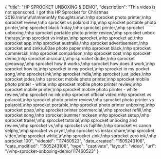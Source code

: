 {
    "title": "HP SPROCKET UNBOXING & DEMO",
    "description": "This video is not sponsored. I got this HP Sprocket for Christmas 2016.\n\n\n\n\n\n\n\n\nMy thoughts:\n\n.\nhp sprocket photo printer,\nhp sprocket review,\nhp sprocket vs polaroid zip,\nhp sprocket portable photo printer,\nhp sprocket black friday,\nhp sprocket printer,\nhp sprocket unboxing,\nhp sprocket portable photo printer review,\nhp sprocket unbox therapy,\nhp sprocket vs instax,\nhp sprocket,\nhp sprocket ad,\nhp sprocket app,\nhp sprocket australia,\nhp sprocket advertisement,\nhp sprocket and zink\u00ae photo paper,\nhp sprocket black,\nhp sprocket commercial,\nhp sprocket comparison,\nhp sprocket cost,\nhp sprocket demo,\nhp sprocket discount,\nhp sprocket dodie,\nhp sprocket giveaway,\nhp sprocket how it works,\nhp sprocket how does it work,\nhp sprocket how to,\nhp sprocket in my pocket,\nhp sprocket in my pocket song,\nhp sprocket ink,\nhp sprocket india,\nhp sprocket just jodes,\nhp sprocket jodes,\nhp sprocket mobile photo printer,\nhp sprocket mobile photo printer - white,\nhp sprocket mobile photo printer review,\nhp sprocket mobile printer,\nhp sprocket mobile photo printer - white review,\nhp sprocket no ink,\nhp sprocket official video,\nhp sprocket vs polaroid,\nhp sprocket photo printer review,\nhp sprocket photo printer vs polaroid,\nhp sprocket portable,\nhp sprocket photo printer unboxing,\nhp sprocket ppap,\nhp sprocket printer commercial,\nhp sprocket refill,\nhp sprocket song,\nhp sprocket summer mckeen,\nhp sprocket setup,\nhp sprocket trailer,\nhp sprocket tutorial,\nhp sprocket unboxing and review,\nhp sprocket vs,\nhp sprocket vs fujifilm,\nhp sprocket vs canon selphy,\nhp sprocket vs prynt,\nhp sprocket vs instax share,\nhp sprocket video,\nhp sprocket white,\n\nhp sprocket zink,\nhp sprocket zero ink,\nhp sprocket 100",
    "videoid": "117460523",
    "date_created": "1505243108",
    "date_modified": "1505243108",
    "type": "captivate",
    "layout": "video",
    "url": "\/v\/hp-sprocket-unboxing-demo\/117460523"
}